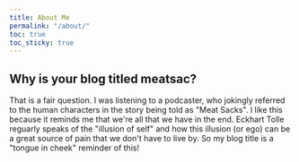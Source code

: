 ```yaml
---
title: About Me
permalink: "/about/"
toc: true
toc_sticky: true
---
```


## Why is your blog titled meatsac?
That is a fair question. I was listening to a podcaster, who jokingly referred to the human characters in the story being told as "Meat Sacks". I like this because it reminds me that we're all that we have in the end. Eckhart Tolle reguarly speaks of the "illusion of self" and how this illusion (or ego) can be a great source of pain that we don't have to live by. So my blog title is a "tongue in cheek" reminder of this!
